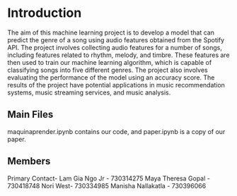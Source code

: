 # Introduction
The aim of this machine learning project is to develop a model that can predict the genre of a song using audio features obtained from the Spotify API. The project involves collecting audio features for a number of songs, including features related to rhythm, melody, and timbre. These features are then used to train our machine learning algorithm, which is capable of classifying songs into five different genres. The project also involves evaluating the performance of the model using an accuracy score. The results of the project have potential applications in music recommendation systems, music streaming services, and music analysis.

## Main Files
maquinaprender.ipynb contains our code, and paper.ipynb is a copy of our paper. 

## Members
Primary Contact- Lam Gia Ngo Jr - 730314275
Maya Theresa Gopal - 730418748
Nori West- 730334985
Manisha Nallakatla - 730396066